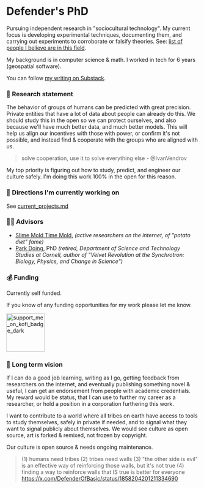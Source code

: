 # Defender's PhD

Pursuing independent research in "sociocultural technology". My current focus is developing experimental techniques, documenting them, and carrying out experiments to corroborate or falsify theories. See: [list of people I believe are in this field](https://github.com/DefenderOfBasic/PhD/issues/2).

My background is in computer science & math. I worked in tech for 6 years (geospatial software). 

You can follow [my writing on Substack](https://defenderofthebasic.substack.com/).

### 📜 Research statement

The behavior of groups of humans can be predicted with great precision. Private entities that have a lot of data about people can already do this. We should study this in the open so we can protect ourselves, and also because we'll have much better data, and much better models. This will help us align our incentives with those with power, or confirm it's not possible, and instead find & cooperate with the groups who are aligned with us.

> solve cooperation, use it to solve everything else - @IvanVendrov

My top priority is figuring out how to study, predict, and engineer our culture safely. I'm doing this work 100% in the open for this reason. 

### 🔭 Directions I'm currently working on 

See [current_projects.md](current_projects.md)

### 🧑‍🏫 Advisors

- [Slime Mold Time Mold](https://slimemoldtimemold.com), _(active researchers on the internet, of "potato diet" fame)_
- [Park Doing](https://ethics.engineering.cornell.edu/archives/retired-staff/), PhD _(retired, Department of Science and Technology Studies at Cornell, author of "Velvet Revolution at the Synchrotron: Biology, Physics, and Change in Science")_ 

### 💰 Funding

Currently self funded. 

If you know of any funding opportunities for my work please let me know. 

<a href="https://ko-fi.com/defenderofbasic">
<img width="100" alt="support_me_on_kofi_badge_dark" src="https://github.com/user-attachments/assets/df19236a-d8e3-434f-b405-cd903d2f4739">
</a>

### 🧭 Long term vision

If I can do a good job learning, writing as I go, getting feedback from researchers on the internet, and eventually publishing something novel & useful, I can get an endorsement from people with academic credentials. My reward would be status, that I can use to further my career as a researcher, or hold a position in a corporation furthering this work.

I want to contribute to a world where all tribes on earth have access to tools to study themselves, safely in private if needed, and to signal what they want to signal publicly about themselves. We would see culture as open source, art is forked & remixed, not frozen by copyright. 

Our culture is open source & needs ongoing maintenance. 

> (1) humans need tribes (2) tribes need walls (3) "the other side is evil" is an effective way of reinforcing those walls, but it's not true (4) finding a way to reinforce walls that IS true is better for everyone
> https://x.com/DefenderOfBasic/status/1858204201211334690


